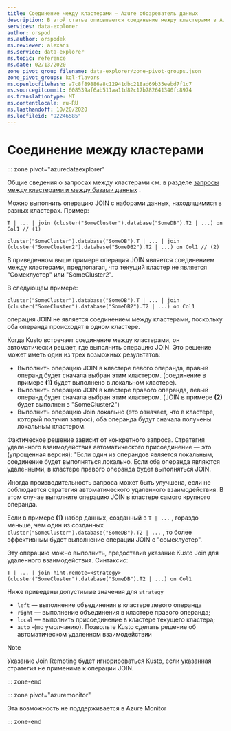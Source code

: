 ```yaml
---
title: Соединение между кластерами — Azure обозреватель данных
description: В этой статье описывается соединение между кластерами в Azure обозреватель данных.
services: data-explorer
author: orspod
ms.author: orspodek
ms.reviewer: alexans
ms.service: data-explorer
ms.topic: reference
ms.date: 02/13/2020
zone_pivot_group_filename: data-explorer/zone-pivot-groups.json
zone_pivot_groups: kql-flavors
ms.openlocfilehash: a7c8f89886a8c12941dbc218ad69b35eebd7f1c7
ms.sourcegitcommit: 608539af6ab511aa11d82c17b782641340fc8974
ms.translationtype: MT
ms.contentlocale: ru-RU
ms.lasthandoff: 10/20/2020
ms.locfileid: "92246585"
---
```

# <a name="cross-cluster-join"></a>Соединение между кластерами

::: zone pivot="azuredataexplorer"

Общие сведения о запросах между кластерами см. в разделе [запросы между кластерами и между базами данных](cross-cluster-or-database-queries.md) .

Можно выполнить операцию JOIN с наборами данных, находящимися в разных кластерах. Пример:

```kusto
T | ... | join (cluster("SomeCluster").database("SomeDB").T2 | ...) on Col1 // (1)

cluster("SomeCluster").database("SomeDB").T | ... | join (cluster("SomeCluster2").database("SomeDB2").T2 | ...) on Col1 // (2)
```

В приведенном выше примере операция JOIN является соединением между кластерами, предполагая, что текущий кластер не является "Сомеклустер" или "SomeCluster2".

В следующем примере:

```kusto
cluster("SomeCluster").database("SomeDB").T | ... | join (cluster("SomeCluster").database("SomeDB2").T2 | ...) on Col1 
```

операция JOIN не является соединением между кластерами, поскольку оба операнда происходят в одном кластере.

Когда Kusto встречает соединение между кластерами, он автоматически решает, где выполнить операцию JOIN. Это решение может иметь один из трех возможных результатов:

* Выполнить операцию JOIN в кластере левого операнда, правый операнд будет сначала выбран этим кластером. (соединение в примере **(1)** будет выполнено в локальном кластере).
* Выполнить операцию JOIN в кластере правого операнда, левый операнд будет сначала выбран этим кластером. (JOIN в примере **(2)** будет выполнен в "SomeCluster2")
* Выполнить операцию Join локально (это означает, что в кластере, который получил запрос), оба операнда будут сначала получены локальным кластером.

Фактическое решение зависит от конкретного запроса. Стратегия удаленного взаимодействия автоматического присоединение — это (упрощенная версия): "Если один из операндов является локальным, соединение будет выполняться локально. Если оба операнда являются удаленными, в кластере правого операнда будет выполняться JOIN.

Иногда производительность запроса может быть улучшена, если не соблюдается стратегия автоматического удаленного взаимодействия. В этом случае выполните операцию JOIN в кластере самого крупного операнда.

Если в примере **(1)** набор данных, созданный в `T | ...` , гораздо меньше, чем один из созданных `cluster("SomeCluster").database("SomeDB").T2 | ...` , то более эффективным будет выполнение операции JOIN с "сомеклустер".

Эту операцию можно выполнить, предоставив указание Kusto Join для удаленного взаимодействия. Синтаксис:

```kusto
T | ... | join hint.remote=<strategy> (cluster("SomeCluster").database("SomeDB").T2 | ...) on Col1
```

Ниже приведены допустимые значения для `strategy`
* `left` — выполнение объединения в кластере левого операнда 
* `right` — выполнение объединения в кластере правого операнда;
* `local` — выполнить присоединение в кластере текущего кластера;
* `auto` -(по умолчанию). Позвольте Kusto сделать решение об автоматическом удаленном взаимодействии

> [!Note]
> Указание Join Remoting будет игнорироваться Kusto, если указанная стратегия не применима к операции JOIN.

::: zone-end

::: zone pivot="azuremonitor"

Эта возможность не поддерживается в Azure Monitor

::: zone-end
